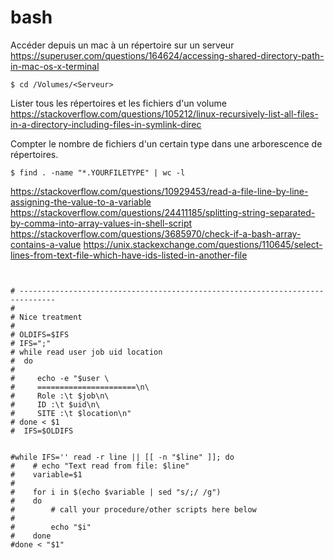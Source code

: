 # bash

Accéder depuis un mac à un répertoire sur un serveur
https://superuser.com/questions/164624/accessing-shared-directory-path-in-mac-os-x-terminal
```
$ cd /Volumes/<Serveur>
```

Lister tous les répertoires et les fichiers d'un volume
https://stackoverflow.com/questions/105212/linux-recursively-list-all-files-in-a-directory-including-files-in-symlink-direc


Compter le nombre de fichiers d'un certain type dans une arborescence de répertoires.
```
$ find . -name "*.YOURFILETYPE" | wc -l
```





https://stackoverflow.com/questions/10929453/read-a-file-line-by-line-assigning-the-value-to-a-variable
https://stackoverflow.com/questions/24411185/splitting-string-separated-by-comma-into-array-values-in-shell-script
https://stackoverflow.com/questions/3685970/check-if-a-bash-array-contains-a-value
https://unix.stackexchange.com/questions/110645/select-lines-from-text-file-which-have-ids-listed-in-another-file

```


# ------------------------------------------------------------------------------
#
# Nice treatment
#
# OLDIFS=$IFS
# IFS=";"
# while read user job uid location
#  do
#
#     echo -e "$user \
#     ======================\n\
#     Role :\t $job\n\
#     ID :\t $uid\n\
#     SITE :\t $location\n"
# done < $1
#  IFS=$OLDIFS


#while IFS='' read -r line || [[ -n "$line" ]]; do
#    # echo "Text read from file: $line"
#    variable=$1
#
#    for i in $(echo $variable | sed "s/;/ /g")
#    do
#        # call your procedure/other scripts here below
#
#        echo "$i"
#    done
#done < "$1"
```

